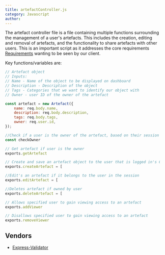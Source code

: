 ```yaml
---
title: artefactController.js
category: Javascript
author: 
---
```


The artefact controller file is a file containing multiple functions surrounding the management of a user's artefacts. This includes the creation, editing and removal of artefacts, and the functionality to share artefacts with other users. This is an important script as it addresses the core requirements [Requirements](https://kanetesta.github.io/IT-Project/content/Requirements/requirements-analysis.html) wanting to be seen by our client.

Key functions/variables are:

```javascript
// Artefact object
// Inputs:
// Name - Name of the object to be displayed on dashboard
// Description - Description of the object
// Tags - Categories that we want to identify our object with
// Owner - user ID of the owner of the artefact

const artefact = new Artefact({
    name: req.body.name,
    description: req.body.description,
    tags: req.body.tags,
    owner: req.user.id,
});
```

```javascript
//Check if a user is the owner of the artefact, based on their session (login) information. If they aren't the owner of an artefact, don't let them make changes
const checkOwner
```

```javascript
// Get artefact if user is the owner
exports.getArtefact
```

```javascript
// Create and save an artefact object to the user that is logged in's GCS
exports.createArtefact = [
```

```javascript
//Edit's an artefact if it belongs to the user in the session
exports.editArtefact = [
```

```javascript
//Deletes artefact if owned by user
exports.deleteArtefact = [
```

```javascript
// Allows specified user to gain viewing access to an artefact
exports.addViewer
```

```javascript
// Disallows specified user to gain viewing access to an artefact
exports.removeViewer
```

## Vendors

* [Express-Validator](https://kanetesta.github.io/IT-Project/content/Vendors/ExpressValidator.html)
